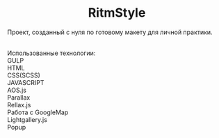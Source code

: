 <h1 align="center">RitmStyle</h1>
Проект, созданный с нуля по готовому макету для личной практики.

<br />Использованные технологии:
<br />GULP
<br />HTML
<br />CSS(SCSS)
<br />JAVASCRIPT
<br />AOS.js
<br />Parallax
<br />Rellax.js
<br /> Работа с GoogleMap
<br />Lightgallery.js
<br />Popup
